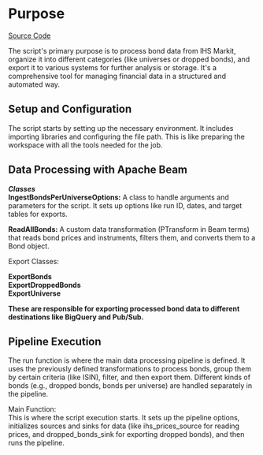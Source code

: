 # Purpose

[Source Code](https://gitlab.com/katanalabs/katana/-/blob/master/pipelines/generate/components/ingest_bonds_per_universe.py)

The script's primary purpose is to process bond data from IHS Markit, organize it into different categories (like universes or dropped bonds), and export it to various systems for further analysis or storage. It's a comprehensive tool for managing financial data in a structured and automated way.

## Setup and Configuration

The script starts by setting up the necessary environment. It includes importing libraries and configuring the file path. This is like preparing the workspace with all the tools needed for the job.

## Data Processing with Apache Beam

***Classes***  
**IngestBondsPerUniverseOptions:** A class to handle arguments and parameters for the script. It sets up options like run ID, dates, and target tables for exports.

**ReadAllBonds:** A custom data transformation (PTransform in Beam terms) that reads bond prices and instruments, filters them, and converts them to a Bond object.

Export Classes:

**ExportBonds**  
**ExportDroppedBonds**  
**ExportUniverse**

**These are responsible for exporting processed bond data to different destinations like BigQuery and Pub/Sub.**

## Pipeline Execution

The run function is where the main data processing pipeline is defined. It uses the previously defined transformations to process bonds, group them by certain criteria (like ISIN), filter, and then export them. Different kinds of bonds (e.g., dropped bonds, bonds per universe) are handled separately in the pipeline.

Main Function:  
This is where the script execution starts. It sets up the pipeline options, initializes sources and sinks for data (like ihs_prices_source for reading prices, and dropped_bonds_sink for exporting dropped bonds), and then runs the pipeline.
```